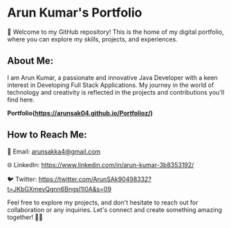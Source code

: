 # Arun Kumar's Portfolio

👋 Welcome to my GitHub repository! This is the home of my digital portfolio, where you can explore my skills, projects, and experiences.

## About Me:

I am Arun Kumar, a passionate and innovative Java Developer with a keen interest in Developing Full Stack Applications. My journey in the world of technology and creativity is reflected in the projects and contributions you'll find here.

 **Portfolio(https://arunsak04.github.io/Portfolioz/)** 

## How to Reach Me:

📧 Email: arunsakka4@gmail.com

🌐 LinkedIn: https://www.linkedin.com/in/arun-kumar-3b8353192/

🐦 Twitter: https://twitter.com/ArunSAk90498332?t=JKbGXmeyQgnn6BngsI1I0A&s=09

Feel free to explore my projects, and don't hesitate to reach out for collaboration or any inquiries. Let's connect and create something amazing together! 🚀✨
